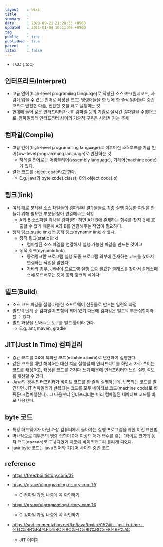 ```yaml
---
layout    : wiki
title     : 
summary   : 
date      : 2020-09-21 21:28:33 +0900
updated   : 2021-01-04 10:11:09 +0900
tag       : 
public    : true
published : true
parent    : 
latex     : false
---
```

* TOC
{:toc}

## 인터프리트(Interpret)
- 고급 언어(high-level programiing language)로 작성된 소스코드(원시코드, 사람이 읽을 수 있는 언어로 작성된 코드) 명령어들을 한 번에 한 줄씩 읽어들여 중간 코드로 변환한 다음, 변환한 것을 바로 실행하는 것
- 현대에 들어 많은 인터프리터가 JIT 컴파일 등의 기술로 실시간 컴파일을 수행하므로, 컴파일러와 인터프리터 사이의 기술적 구분은 사라져 가는 추세

## 컴파일(Compile)
- 고급 언어(high-level programming language)로 이루어진 소스코드를 저급 언어(low-level programming language)로 변환하는 것
  - 저레벨 언어로는 어셈블리어(assembly language), 기계어(machine code)가 있다.
- 결과 코드를 object code라고 한다. 
  - E.g. java의 byte code(.class), C의 object code(.o)

## 링크(link)
- 여러 개로 분리된 소스 파일들의 컴파일된 결과물들로 최종 실행 가능한 파일을 만들기 위해 필요한 부분을 찾아 연결해주는 작업
  - A와 B 소스파일 각각을 컴파일만 하면 A가 B에 존재하는 함수를 찾지 못해 호출할 수 없기 때문에 A와 B를 연결해주는 작업이 필요하다.
- 정적 링크(static link)와 동적 링크(dynamic link)가 있다.
  - 정적 링크(static link)
    - 컴파일된 소스 파일을 연결해서 실행 가능한 파일을 만드는 것이고
  - 동적 링크(dynamic link)
    - 동적링크란 프로그램 실행 도중 프로그램 외부에 존재하는 코드를 찾아서 연결하는 작업을 말한다.
    - 자바의 경우, JVM이 프로그램 실행 도중 필요한 클래스를 찾아서 클래스패스에 로드해주는 것이 동적 링크의 예이다.

## 빌드(Build)
- 소스 코드 파일을 실행 가능한 소프트웨어 산출물로 만드는 일련의 과정
- 빌드의 단계 중 컴파일이 포함이 되어 있기 때문에 컴파일은 빌드의 부분집합이라 할 수 있다.
- 빌드 과정을 도와주는 도구를 빌드 툴이라 한다.
  - E.g. ant, maven, gradle

## JIT(Just In Time) 컴파일러
- 중간 코드를 OS에 특화된 코드(machine code)로 변환하여 실행한다.
- 같은 코드를 매번 해석하는 대신 처음 실행될 때 인터프리트를 하면서 자주 쓰이는 코드를 캐싱하고, 캐싱된 코드를 가져다 쓰기 때문에 인터프리터의 느린 실행 속도를 개선할 수 있다
- Java의 경우 인터프리터가 바이트 코드를 한 줄씩 실행하는데, 반복되는 코드를 발견하면 JIT 컴파일러가 반복되는 코드를 모두 네이티브 코드(machine code)로 바꿔둔다(컴파일한다). 그 다음부터 인터프리터는 미리 컴파일된 네이티브 코드를 바로 사용한다.

## byte 코드
- 특정 하드웨어가 아닌 가상 컴퓨터에서 돌아가는 실행 프로그램을 위한 이진 표현법
- 역사적으로 대부분의 명령 집합이 0개 이상의 매개 변수를 갖는 1바이트 크기의 동작 코드(opcode)로 구성되었기 때문에 바이트코드라 불리게 되었다.
- java byte 코드는 java 언어와 기계어 사이의 중간 코드

## reference
- https://freezboi.tistory.com/39


- https://gracefulprograming.tistory.com/16
  -  C 컴파일 과정 나중에 꼭 확인하기 
- https://gracefulprograming.tistory.com/16
  -  C 컴파일 과정 나중에 꼭 확인하기 
- https://sodocumentation.net/ko/java/topic/5152/jit--just-in-time--%EC%BB%B4%ED%8C%8C%EC%9D%BC%EB%9F%AC
  - JIT 이미지
